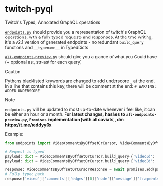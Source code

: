 # twitch-pyql

Twitch's Typed, Annotated GraphQL operations

[`endpoints.py`](endpoints.py) should provide you a representation of twitch's GraphQL operations, with a fully typed requests and responses. At the time writing, it's a v2.1 version of generated endpoints - no redundant `build_query` functions and `__typename__` in TypedDicts

[`all-endpoints-preview.py`](all-endpoints-preview.py) should give you a glance of what you Could have (+ optional ast, str-ast for each query)

> [!CAUTION]
> Pythons blacklisted keywords are changed to add underscore `_` at the end. In a line that contains this key, there will be comment at the end: `# WARNING: ADDED UNDERSCORE`

> [!NOTE]
> `endpoints.py` will be updated to most up-to-date whenever i feel like, it can be either an hour or a month. **For latest changes, hashes to `all-endpoints-preview.py`, `Promises` implementation (with all caviats), dm https://t.me/reddyy0x**

Example:

```python
from endpoints import VideoCommentsByOffsetOrCursor, VideoCommentsByOffsetOrCursorResponse

# Request is typed
payload: dict = VideoCommentsByOffsetOrCursor.build_query({'videoId': ..., 'contentOffsetSeconds': ...})
payload: dict = VideoCommentsByOffsetOrCursor.build_query({'videoId': ..., 'cursor': ...})

response: VideoCommentsByOffsetOrCursorResponse = await promises.add(payload)
# Fully typed path
response['video']['comments']['edges'][0]['node']['message']['fragments'][0]['text']
